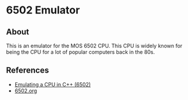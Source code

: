 # 6502 Emulator

## About
This is an emulator for the MOS 6502 CPU. This CPU is widely known for being the CPU for a lot of popular computers back in the 80s.

## References 
- [Emulating a CPU in C++ (6502)](https://www.youtube.com/watch?v=qJgsuQoy9bc)
- [6502.org](http://www.6502.org/)

